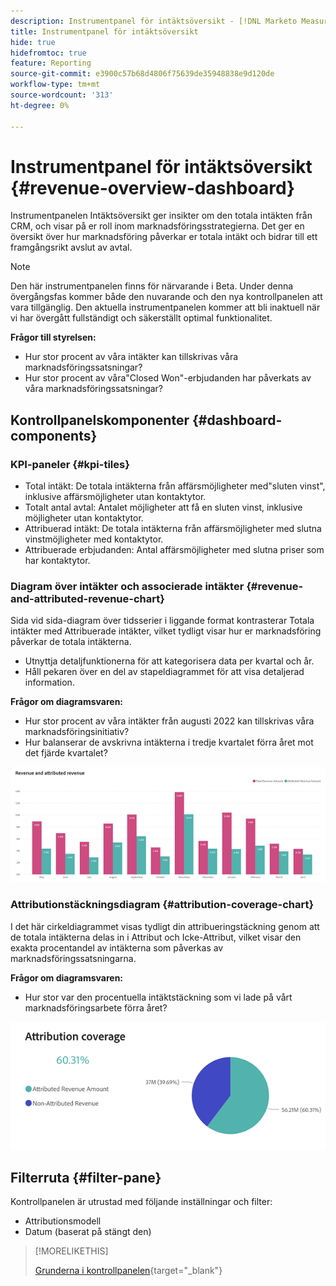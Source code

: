 ```yaml
---
description: Instrumentpanel för intäktsöversikt - [!DNL Marketo Measure] - Produkt
title: Instrumentpanel för intäktsöversikt
hide: true
hidefromtoc: true
feature: Reporting
source-git-commit: e3900c57b68d4806f75639de35948838e9d120de
workflow-type: tm+mt
source-wordcount: '313'
ht-degree: 0%

---
```


# Instrumentpanel för intäktsöversikt {#revenue-overview-dashboard}

Instrumentpanelen Intäktsöversikt ger insikter om den totala intäkten från CRM, och visar på er roll inom marknadsföringsstrategierna. Det ger en översikt över hur marknadsföring påverkar er totala intäkt och bidrar till ett framgångsrikt avslut av avtal.

>[!NOTE]
>
>Den här instrumentpanelen finns för närvarande i Beta. Under denna övergångsfas kommer både den nuvarande och den nya kontrollpanelen att vara tillgänglig. Den aktuella instrumentpanelen kommer att bli inaktuell när vi har övergått fullständigt och säkerställt optimal funktionalitet.

**Frågor till styrelsen:**

* Hur stor procent av våra intäkter kan tillskrivas våra marknadsföringssatsningar?
* Hur stor procent av våra&quot;Closed Won&quot;-erbjudanden har påverkats av våra marknadsföringssatsningar?

## Kontrollpanelskomponenter {#dashboard-components}

### KPI-paneler {#kpi-tiles}

* Total intäkt: De totala intäkterna från affärsmöjligheter med&quot;sluten vinst&quot;, inklusive affärsmöjligheter utan kontaktytor.
* Totalt antal avtal: Antalet möjligheter att få en sluten vinst, inklusive möjligheter utan kontaktytor.
* Attribuerad intäkt: De totala intäkterna från affärsmöjligheter med slutna vinstmöjligheter med kontaktytor.
* Attribuerade erbjudanden: Antal affärsmöjligheter med slutna priser som har kontaktytor.

### Diagram över intäkter och associerade intäkter {#revenue-and-attributed-revenue-chart}

Sida vid sida-diagram över tidsserier i liggande format kontrasterar Totala intäkter med Attribuerade intäkter, vilket tydligt visar hur er marknadsföring påverkar de totala intäkterna.

* Utnyttja detaljfunktionerna för att kategorisera data per kvartal och år.
* Håll pekaren över en del av stapeldiagrammet för att visa detaljerad information.

**Frågor om diagramsvaren:**

* Hur stor procent av våra intäkter från augusti 2022 kan tillskrivas våra marknadsföringsinitiativ?
* Hur balanserar de avskrivna intäkterna i tredje kvartalet förra året mot det fjärde kvartalet?

![](assets/revenue-overview-dashboard-1.png)

### Attributionstäckningsdiagram {#attribution-coverage-chart}

I det här cirkeldiagrammet visas tydligt din attribueringstäckning genom att de totala intäkterna delas in i Attribut och Icke-Attribut, vilket visar den exakta procentandel av intäkterna som påverkas av marknadsföringssatsningarna.

**Frågor om diagramsvaren:**

* Hur stor var den procentuella intäktstäckning som vi lade på vårt marknadsföringsarbete förra året?

![](assets/revenue-overview-dashboard-2.png)

## Filterruta {#filter-pane}

Kontrollpanelen är utrustad med följande inställningar och filter:

* Attributionsmodell
* Datum (baserat på stängt den)

>[!MORELIKETHIS]
>
>[Grunderna i kontrollpanelen](/help/marketo-measure-discover-ui/dashboards/discover-dashboard-basics.md){target="_blank"}
